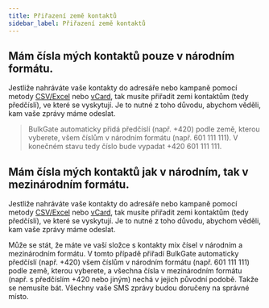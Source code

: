 ```yaml
---
title: Přiřazení země kontaktů 
sidebar_label: Přiřazení země kontaktů
---
```


## Mám čísla mých kontaktů pouze v národním formátu.
Jestliže nahráváte vaše kontakty do adresáře nebo kampaně pomocí metody [CSV/Excel](importing-contacts-excel.md#jak-mohu-importovat-kontakty-do-adresáře-přes-csvexcel) nebo [vCard](importing-contacts-via-vcard.md#jak-mohu-importovat-kontakty-do-adresáře-přes-vcard), tak musíte přiřadit zemi kontaktům (tedy předčíslí), ve které se vyskytují. Je to nutné z toho důvodu, abychom věděli, kam vaše zprávy máme odeslat.

>BulkGate automaticky přidá předčíslí (např. +420) podle země, kterou vyberete, všem číslům v národním formátu (např. 601 111 111). V konečném stavu tedy číslo bude vypadat +420 601 111 111.

## Mám čísla mých kontaktů jak v národním, tak v mezinárodním formátu.
Jestliže nahráváte vaše kontakty do adresáře nebo kampaně pomocí metody [CSV/Excel](importing-contacts-excel.md#jak-mohu-importovat-kontakty-do-adresáře-přes-csvexcel) nebo [vCard](importing-contacts-via-vcard.md#jak-mohu-importovat-kontakty-do-adresáře-přes-vcard), tak musíte přiřadit zemi kontaktům (tedy předčíslí), ve které se vyskytují. Je to nutné z toho důvodu, abychom věděli, kam vaše zprávy máme odeslat.

Může se stát, že máte ve vaší složce s kontakty mix čísel v národním a mezinárodním formátu. V tomto případě přiřadí BulkGate automaticky předčíslí (např. +420) všem číslům v národním formátu (např. 601 111 111) podle země, kterou vyberete, a všechna čísla v mezinárodním formátu (např. s předčíslím +420 nebo jiným) nechá v jejich původní podobě. Takže se nemusíte bát. Všechny vaše SMS zprávy budou doručeny na správné místo.

